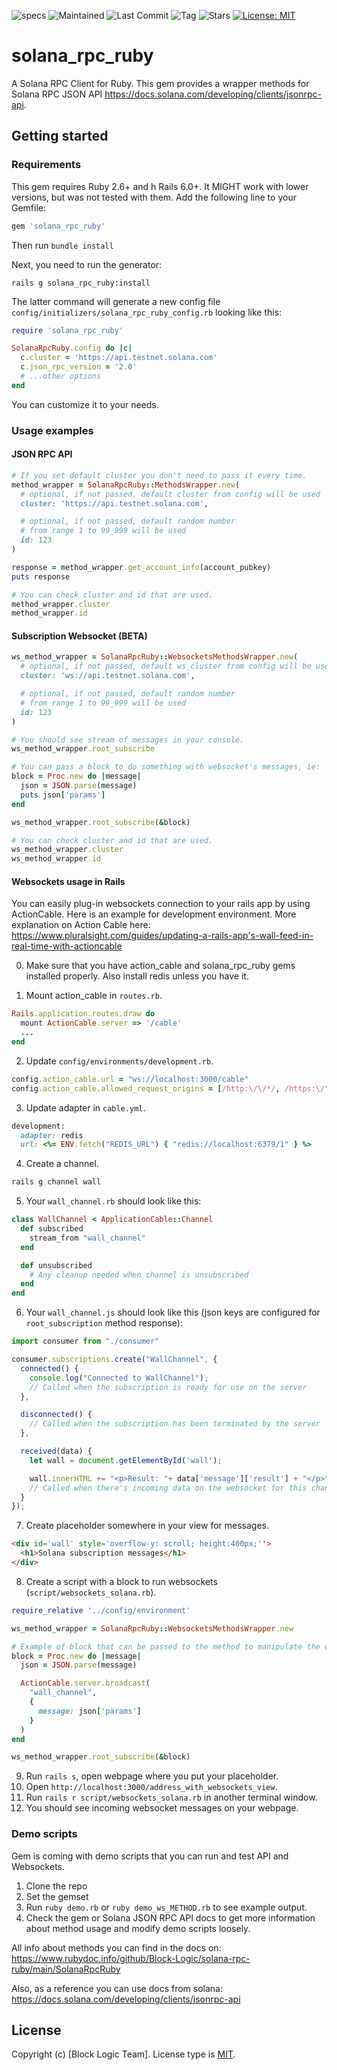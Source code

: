 ![specs](https://github.com/Block-Logic/solana-rpc-ruby/actions/workflows/specs.yml/badge.svg)
![Maintained](https://img.shields.io/badge/Maintained%3F-yes-green.svg)
![Last Commit](https://img.shields.io/github/last-commit/Block-Logic/solana-rpc-ruby)
![Tag](https://img.shields.io/github/v/tag/Block-Logic/solana-rpc-ruby)
![Stars](https://img.shields.io/github/stars/Block-Logic/solana-rpc-ruby.svg)
[![License: MIT](https://img.shields.io/badge/License-MIT-yellow.svg)](https://opensource.org/licenses/MIT)
# solana_rpc_ruby
A Solana RPC Client for Ruby. This gem provides a wrapper methods for Solana RPC JSON API https://docs.solana.com/developing/clients/jsonrpc-api.

## Getting started

### Requirements

This gem requires Ruby 2.6+ and h Rails 6.0+. It MIGHT work with lower versions, but was not tested with them.
Add the following line to your Gemfile:

```ruby
gem 'solana_rpc_ruby'
```

Then run `bundle install`

Next, you need to run the generator:

```console
rails g solana_rpc_ruby:install
```

The latter command will generate a new config file `config/initializers/solana_rpc_ruby_config.rb` looking like this:

```ruby
require 'solana_rpc_ruby'

SolanaRpcRuby.config do |c|
  c.cluster = 'https://api.testnet.solana.com'
  c.json_rpc_version = '2.0'
  # ...other options
end
```
You can customize it to your needs.

### Usage examples

#### JSON RPC API
```ruby
# If you set default cluster you don't need to pass it every time.
method_wrapper = SolanaRpcRuby::MethodsWrapper.new(
  # optional, if not passed, default cluster from config will be used
  cluster: 'https://api.testnet.solana.com',

  # optional, if not passed, default random number 
  # from range 1 to 99_999 will be used
  id: 123 
)

response = method_wrapper.get_account_info(account_pubkey)
puts response

# You can check cluster and id that are used.
method_wrapper.cluster
method_wrapper.id
```
#### Subscription Websocket (BETA)
```ruby
ws_method_wrapper = SolanaRpcRuby::WebsocketsMethodsWrapper.new(
  # optional, if not passed, default ws_cluster from config will be used
  cluster: 'ws://api.testnet.solana.com',

  # optional, if not passed, default random number 
  # from range 1 to 99_999 will be used
  id: 123 
)

# You should see stream of messages in your console.
ws_method_wrapper.root_subscribe

# You can pass a block to do something with websocket's messages, ie:
block = Proc.new do |message|
  json = JSON.parse(message)
  puts json['params']
end

ws_method_wrapper.root_subscribe(&block)

# You can check cluster and id that are used.
ws_method_wrapper.cluster
ws_method_wrapper.id
```

#### Websockets usage in Rails
You can easily plug-in websockets connection to your rails app by using ActionCable.
Here is an example for development environment.
More explanation on Action Cable here: https://www.pluralsight.com/guides/updating-a-rails-app's-wall-feed-in-real-time-with-actioncable

0. Make sure that you have action_cable and solana_rpc_ruby gems installed properly. Also install redis unless you have it.

1. Mount action_cable in `routes.rb`.
```ruby
Rails.application.routes.draw do
  mount ActionCable.server => '/cable'
  ...
end
```

2. Update `config/environments/development.rb`.
```ruby
config.action_cable.url = "ws://localhost:3000/cable"
config.action_cable.allowed_request_origins = [/http:\/\/*/, /https:\/\/*/]
```

3. Update adapter in `cable.yml`.
```ruby
development:
  adapter: redis
  url: <%= ENV.fetch("REDIS_URL") { "redis://localhost:6379/1" } %>
```

4. Create a channel.
```ruby
rails g channel wall
```

5. Your `wall_channel.rb` should look like this:
```ruby
class WallChannel < ApplicationCable::Channel
  def subscribed
    stream_from "wall_channel"
  end

  def unsubscribed
    # Any cleanup needed when channel is unsubscribed
  end
end
```

6. Your `wall_channel.js` should look like this (json keys are configured for `root_subscription` method response):
```js
import consumer from "./consumer"

consumer.subscriptions.create("WallChannel", {
  connected() {
    console.log("Connected to WallChannel");
    // Called when the subscription is ready for use on the server
  },

  disconnected() {
    // Called when the subscription has been terminated by the server
  },

  received(data) {
    let wall = document.getElementById('wall');

    wall.innerHTML += "<p>Result: "+ data['message']['result'] + "</p>";
    // Called when there's incoming data on the websocket for this channel
  }
});


```

7. Create placeholder somewhere in your view for messages.
```html
<div id='wall' style='overflow-y: scroll; height:400px;''>
  <h1>Solana subscription messages</h1>
</div>
```

8. Create a script with a block to run websockets (`script/websockets_solana.rb`).
```ruby
require_relative '../config/environment'

ws_method_wrapper = SolanaRpcRuby::WebsocketsMethodsWrapper.new

# Example of block that can be passed to the method to manipulate the data.
block = Proc.new do |message|
  json = JSON.parse(message)

  ActionCable.server.broadcast(
    "wall_channel",
    {
      message: json['params']
    }
  )
end

ws_method_wrapper.root_subscribe(&block)
```
9. Run `rails s`, open webpage where you put your placeholder.
10. Open `http://localhost:3000/address_with_websockets_view`.
11. Run `rails r script/websockets_solana.rb` in another terminal window.
12. You should see incoming websocket messages on your webpage.
### Demo scripts
Gem is coming with demo scripts that you can run and test API and Websockets.

1. Clone the repo
2. Set the gemset
3. Run `ruby demo.rb` or `ruby demo_ws_METHOD.rb` to see example output.
4. Check the gem or Solana JSON RPC API docs to get more information about method usage and modify demo scripts loosely.

All info about methods you can find in the docs on: https://www.rubydoc.info/github/Block-Logic/solana-rpc-ruby/main/SolanaRpcRuby

Also, as a reference you can use docs from solana: https://docs.solana.com/developing/clients/jsonrpc-api
## License

Copyright (c) [Block Logic Team]. License type is [MIT](https://github.com/Block-Logic/solana-rpc-ruby/blob/main/LICENSE).
